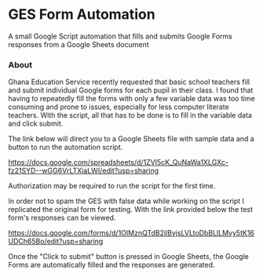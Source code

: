 # GES Form Automation
A small Google Script automation that fills and submits Google Forms responses from a Google Sheets document

### About
Ghana Education Service recently requested that basic school teachers fill and submit individual Google forms for each pupil in their class.
I found that having to repeatedly fill the forms with only a few variable data was too time consuming and prone to issues, especially for less computer literate teachers. With the script, all that has to be done is to fill in the variable data and click submit.

The link below will direct you to a Google Sheets file with sample data and a button to run the automation script.

https://docs.google.com/spreadsheets/d/1ZVI5cK_QuNaWa1XLGXc-fz21SYD--wGG6VrLTXiaLWI/edit?usp=sharing

Authorization may be required to run the script for the first time.

In order not to spam the GES with false data while working on the script I replicated the original form for testing. With the link provided below the test form's responses can be viewed.

https://docs.google.com/forms/d/1OIMznQTdB2ilBvjsLVLtoDbBLlLMvy5tK16UDCh65Bo/edit?usp=sharing

Once the "Click to submit" button is pressed in Google Sheets, the Google Forms are automatically filled and the responses are generated.
